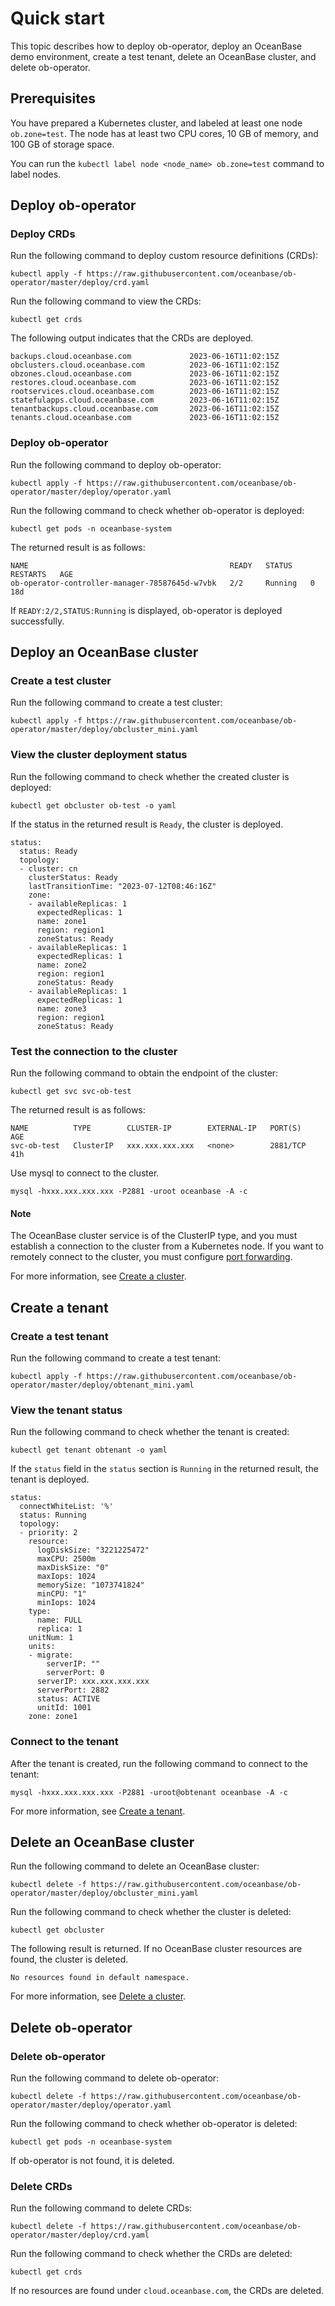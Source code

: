 # Quick start

This topic describes how to deploy ob-operator, deploy an OceanBase demo environment, create a test tenant, delete an OceanBase cluster, and delete ob-operator.

## Prerequisites

You have prepared a Kubernetes cluster, and labeled at least one node `ob.zone=test`. The node has at least two CPU cores, 10 GB of memory, and 100 GB of storage space.

You can run the `kubectl label node <node_name> ob.zone=test` command to label nodes.

## Deploy ob-operator

### Deploy CRDs

Run the following command to deploy custom resource definitions (CRDs):

```shell
kubectl apply -f https://raw.githubusercontent.com/oceanbase/ob-operator/master/deploy/crd.yaml
```

Run the following command to view the CRDs:

```shell
kubectl get crds
```

The following output indicates that the CRDs are deployed.

```shell
backups.cloud.oceanbase.com             2023-06-16T11:02:15Z
obclusters.cloud.oceanbase.com          2023-06-16T11:02:15Z
obzones.cloud.oceanbase.com             2023-06-16T11:02:15Z
restores.cloud.oceanbase.com            2023-06-16T11:02:15Z
rootservices.cloud.oceanbase.com        2023-06-16T11:02:15Z
statefulapps.cloud.oceanbase.com        2023-06-16T11:02:15Z
tenantbackups.cloud.oceanbase.com       2023-06-16T11:02:15Z
tenants.cloud.oceanbase.com             2023-06-16T11:02:15Z
```

### Deploy ob-operator

Run the following command to deploy ob-operator:

```shell
kubectl apply -f https://raw.githubusercontent.com/oceanbase/ob-operator/master/deploy/operator.yaml
```

Run the following command to check whether ob-operator is deployed:

```shell
kubectl get pods -n oceanbase-system
```

The returned result is as follows:

```shell
NAME                                             READY   STATUS    RESTARTS   AGE
ob-operator-controller-manager-78587645d-w7vbk   2/2     Running   0          18d
```

If `READY:2/2,STATUS:Running` is displayed, ob-operator is deployed successfully.

## Deploy an OceanBase cluster

### Create a test cluster

Run the following command to create a test cluster:

```shell
kubectl apply -f https://raw.githubusercontent.com/oceanbase/ob-operator/master/deploy/obcluster_mini.yaml
```

### View the cluster deployment status

Run the following command to check whether the created cluster is deployed:

```shell
kubectl get obcluster ob-test -o yaml
```

If the status in the returned result is `Ready`, the cluster is deployed.

```shell
status:
  status: Ready
  topology:
  - cluster: cn
    clusterStatus: Ready
    lastTransitionTime: "2023-07-12T08:46:16Z"
    zone:
    - availableReplicas: 1
      expectedReplicas: 1
      name: zone1
      region: region1
      zoneStatus: Ready
    - availableReplicas: 1
      expectedReplicas: 1
      name: zone2
      region: region1
      zoneStatus: Ready
    - availableReplicas: 1
      expectedReplicas: 1
      name: zone3
      region: region1
      zoneStatus: Ready
```

### Test the connection to the cluster

Run the following command to obtain the endpoint of the cluster:

```shell
kubectl get svc svc-ob-test
```

The returned result is as follows:

```shell
NAME          TYPE        CLUSTER-IP        EXTERNAL-IP   PORT(S)    AGE
svc-ob-test   ClusterIP   xxx.xxx.xxx.xxx   <none>        2881/TCP   41h
```

Use mysql to connect to the cluster.

```shell
mysql -hxxx.xxx.xxx.xxx -P2881 -uroot oceanbase -A -c
```

<main id="notice" type='explain'>
  <h4>Note</h4>
  <p>The OceanBase cluster service is of the ClusterIP type, and you must establish a connection to the cluster from a Kubernetes node. If you want to remotely connect to the cluster, you must configure <a href="https://kubernetes.io/docs/tasks/access-application-cluster/port-forward-access-application-cluster/">port forwarding</a>. </p>
</main>

For more information, see [Create a cluster](500.ob-operator-user-guide/100.cluster-management-of-ob-operator/100.create-cluster-of-ob-operator.md).

## Create a tenant

### Create a test tenant

Run the following command to create a test tenant:

```shell
kubectl apply -f https://raw.githubusercontent.com/oceanbase/ob-operator/master/deploy/obtenant_mini.yaml
```

### View the tenant status

Run the following command to check whether the tenant is created:

```shell
kubectl get tenant obtenant -o yaml
```

If the `status` field in the `status` section is `Running` in the returned result, the tenant is deployed.

```shell
status:
  connectWhiteList: '%'
  status: Running
  topology:
  - priority: 2
    resource:
      logDiskSize: "3221225472"
      maxCPU: 2500m
      maxDiskSize: "0"
      maxIops: 1024
      memorySize: "1073741824"
      minCPU: "1"
      minIops: 1024
    type:
      name: FULL
      replica: 1
    unitNum: 1
    units:
    - migrate:
        serverIP: ""
        serverPort: 0
      serverIP: xxx.xxx.xxx.xxx
      serverPort: 2882
      status: ACTIVE
      unitId: 1001
    zone: zone1
```

### Connect to the tenant

After the tenant is created, run the following command to connect to the tenant:

```shell
mysql -hxxx.xxx.xxx.xxx -P2881 -uroot@obtenant oceanbase -A -c
```

For more information, see [Create a tenant](500.ob-operator-user-guide/200.tenant-management-of-ob-operator/100.create-tenant-of-ob-operator.md).

## Delete an OceanBase cluster

Run the following command to delete an OceanBase cluster:

```shell
kubectl delete -f https://raw.githubusercontent.com/oceanbase/ob-operator/master/deploy/obcluster_mini.yaml
```

Run the following command to check whether the cluster is deleted:

```shell
kubectl get obcluster
```

The following result is returned. If no OceanBase cluster resources are found, the cluster is deleted.

```shell
No resources found in default namespace.
```

For more information, see [Delete a cluster](500.ob-operator-user-guide/100.cluster-management-of-ob-operator/400.delete-cluster-of-ob-operator.md).

## Delete ob-operator

### Delete ob-operator

Run the following command to delete ob-operator:

```shell
kubectl delete -f https://raw.githubusercontent.com/oceanbase/ob-operator/master/deploy/operator.yaml
```

Run the following command to check whether ob-operator is deleted:

```shell
kubectl get pods -n oceanbase-system
```

If ob-operator is not found, it is deleted.

### Delete CRDs

Run the following command to delete CRDs:

```shell
kubectl delete -f https://raw.githubusercontent.com/oceanbase/ob-operator/master/deploy/crd.yaml
```

Run the following command to check whether the CRDs are deleted:

```shell
kubectl get crds
```

If no resources are found under `cloud.oceanbase.com`, the CRDs are deleted.
